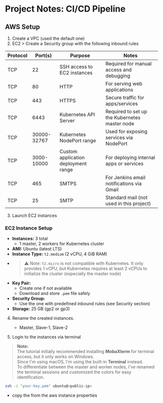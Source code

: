 # Project Notes: CI/CD Pipeline

## AWS Setup
1. Create a VPC (used the default one)
2. EC2 > Create a Security group with the following inbound rules

| Protocol | Port(s)        | Purpose                                                                 | Notes                                             |
|----------|----------------|-------------------------------------------------------------------------|---------------------------------------------------|
| TCP      | 22             | SSH access to EC2 instances                                             | Required for manual access and debugging          |
| TCP      | 80             | HTTP                                                                    | For serving web applications                      |
| TCP      | 443            | HTTPS                                                                   | Secure traffic for apps/services                  |
| TCP      | 6443           | Kubernetes API Server                                                   | Required to set up the Kubernetes master node     |
| TCP      | 30000-32767    | Kubernetes NodePort range                                               | Used for exposing services via NodePort           |
| TCP      | 3000-10000     | Custom application deployment range                                     | For deploying internal apps or services           |
| TCP      | 465            | SMTPS                                                                   | For Jenkins email notifications via Gmail         |
| TCP      | 25             | SMTP                                                                    | Standard mail (not used in this project)          |


3. Launch EC2 instances
  ### EC2 Instance Setup
  - **Instances:** 3 total  
    - 1 master, 2 workers for Kubernetes cluster
  - **AMI:** Ubuntu (latest LTS)
  - **Instance Type:** `t2.medium` (2 vCPU, 4 GiB RAM)
  - > ⚠️ Note: `t2.micro` is not compatible with Kubernetes. It only provides 1 vCPU, but Kubernetes requires at least 2 vCPUs to initialize the cluster (especially the master node)
  - **Key Pair:**  
    - Create one if not available  
    - Download and store `.pem` file safely  
  - **Security Group:**  
    - Use the one with predefined inbound rules (see Security section)
  - **Storage:** 25 GB (gp2 or gp3)

4. Rename the created instances.
    - Master, Slave-1, Slave-2
  
5. Login to the instances via terminal
  > **Note:**  
  > The tutorial initially recommended installing **MobaXterm** for terminal access, but it only works on Windows.  
  > Since I'm using macOS, I'm using the built-in **Terminal** instead.  
  > To differentiate between the master and worker nodes, I've renamed the terminal sessions and customized the colors for easy identification.

```bash
ssh -i "your-key.pem" ubuntu@<public-ip>
```
  - copy the <public-ip> from the aws instance properties


